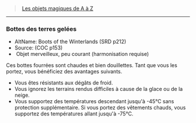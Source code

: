 ﻿---
!MagicItem
Type: Objet merveilleux
Rarity: peu courant
Attunement: harmonisation requise
Id: magicitems_az_hd.md#bottes-des-terres-gelées
ParentLink: magicitems_az_hd.md#les-objets-magiques-de-a-à-z
Name: Bottes des terres gelées
ParentName: Les objets magiques de A à Z
NameLevel: 3
AltName: Boots of the Winterlands (SRD p212)
Source: (COC p153)
---
> [Les objets magiques de A à Z](hd_magicitems_az_les_objets_magiques_de_a_a_z.md)

---

### Bottes des terres gelées

- AltName: Boots of the Winterlands (SRD p212)
- Source: (COC p153)
-  Objet merveilleux, peu courant (harmonisation requise)

Ces bottes fourrées sont chaudes et bien douillettes. Tant que vous les portez, vous bénéficiez des avantages suivants.

* Vous êtes résistants aux dégâts de froid.
* Vous ignorez les terrains rendus difficiles à cause de la glace ou de la neige.
* Vous supportez des températures descendant jusqu'à -45°C sans protection supplémentaire. Si vous portez des vêtements chauds, vous supportez des températures allant jusqu'à -75°C.

